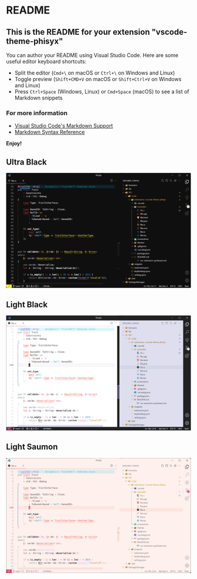 # README
## This is the README for your extension "vscode-theme-phisyx"
You can author your README using Visual Studio Code.  Here are some useful editor keyboard shortcuts:

* Split the editor (`Cmd+\` on macOS or `Ctrl+\` on Windows and Linux)
* Toggle preview (`Shift+CMD+V` on macOS or `Shift+Ctrl+V` on Windows and Linux)
* Press `Ctrl+Space` (Windows, Linux) or `Cmd+Space` (macOS) to see a list of Markdown snippets

### For more information
* [Visual Studio Code's Markdown Support](http://code.visualstudio.com/docs/languages/markdown)
* [Markdown Syntax Reference](https://help.github.com/articles/markdown-basics/)

**Enjoy!**

## Ultra Black

![Ultra Black](./screenshots/ultra-black.png)

## Light Black

![Light Black](./screenshots/light-black.png)

## Light Saumon

![Light Saumon](./screenshots/light-saumon.png)